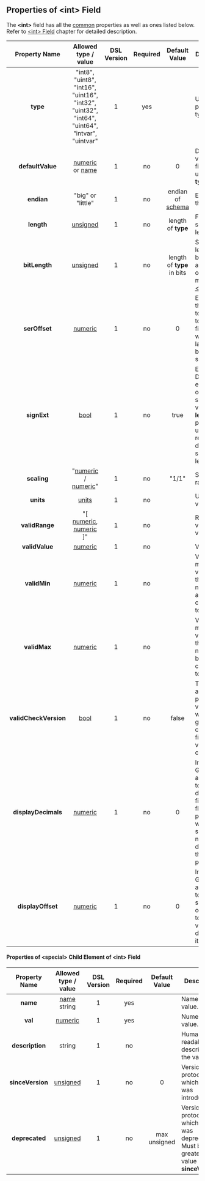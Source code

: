 ## Properties of &lt;int&gt; Field
The **&lt;int&gt;** field has all the [common](fields.md) properties as
well as ones listed below. Refer to [&lt;int&gt; Field](../fields/int.md) chapter
for detailed description. 

|Property Name|Allowed type / value|DSL Version|Required|Default Value|Description|
|:-----------:|:------------------:|:---------:|:------:|:-----------:|-----------|
|**type**|"int8", "uint8", "int16", "uint16", "int32", "uint32", "int64", "uint64", "intvar", "uintvar"|1|yes||Underlying primitive type.|
|**defaultValue**|[numeric](../intro/numeric.md) or [name](../intro/names.md)|1|no|0|Default value. Must fit the underlying **type**.|
|**endian**|"big" or "little"|1|no|endian of [schema](../schema/schema.md)|Endian of the field.|
|**length**|[unsigned](../intro/numeric.md)|1|no|length of **type**|Forced serialization length.|
|**bitLength**|[unsigned](../intro/numeric.md)|1|no|length of **type** in bits|Serialization length in bits, applicable only to a member of [&lt;bitfield&gt;](../fields/bitfield.md).|
|**serOffset**|[numeric](../intro/numeric.md)|1|no|0|Extra value that needs to be added to the field's value when the latter is being serialized.|
|**signExt**|[bool](../intro/boolean.md)|1|no|true|Enable / Disable sign extension of the signed value when **length** property is used to reduce the default serialization length.|
|**scaling**|"[numeric](../intro/numeric.md) / [numeric](../intro/numeric.md)"|1|no|"1/1"|Scaling ratio.|
|**units**|[units](units.md)|1|no||Units of the value.|
|**validRange**|"[ [numeric](../intro/numeric.md), [numeric](../intro/numeric.md) ]"|1|no||Range of valid values.|
|**validValue**|[numeric](../intro/numeric.md)|1|no||Valid value.|
|**validMin**|[numeric](../intro/numeric.md)|1|no||Valid minimal value. All the numbers above it are considered to be valid.|
|**validMax**|[numeric](../intro/numeric.md)|1|no||Valid maximal value. All the numbers below it are considered to be valid.|
|**validCheckVersion**|[bool](../intro/boolean.md)|1|no|false|Take into account protocol version when generating code for field's value validity check.|
|**displayDecimals**|[numeric](../intro/numeric.md)|1|no|0|Indicates to GUI analysis tools to display this field as floating point value with specified number of digits after the fraction point.|
|**displayOffset**|[numeric](../intro/numeric.md)|1|no|0|Indicates to GUI analysis tools to add specified offset value to a field's value when displaying it.|

#### Properties of &lt;special&gt; Child Element of &lt;int&gt; Field
|Property Name|Allowed type / value|DSL Version|Required|Default Value|Description|
|:-----------:|:------------------:|:---------:|:------:|:-----------:|-----------|
|**name**|[name](../intro/names.md) string|1|yes||Name of the value.|
|**val**|[numeric](../intro/numeric.md)|1|yes||Numeric value.|
|**description**|string|1|no||Human readable description of the value.|
|**sinceVersion**|[unsigned](../intro/numeric.md)|1|no|0|Version of the protocol in which value was introduced.|
|**deprecated**|[unsigned](../intro/numeric.md)|1|no|max unsigned|Version of the protocol in which value was deprecated.<br />Must be greater than value of **sinceVersion**.|

